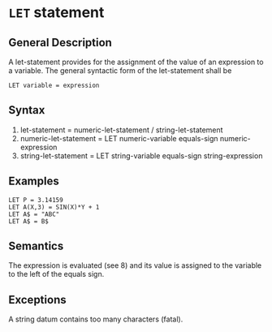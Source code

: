 # `LET` statement
## General Description 

A let-statement provides for the assignment of the value of an expression to a variable. The general syntactic form of the let-statement shall be

    LET variable = expression

## Syntax

1. let-statement = numeric-let-statement / string-let-statement
2. numeric-let-statement = LET numeric-variable equals-sign numeric-expression 
3. string-let-statement = LET string-variable equals-sign string-expression 

## Examples

    LET P = 3.14159 
    LET A(X,3) = SIN(X)*Y + 1 
    LET A$ = "ABC" 
    LET A$ = B$ 
 
## Semantics

The expression is evaluated (see 8) and its value is assigned to the variable to the left of the equals sign. 

## Exceptions

A string datum contains too many characters (fatal).

